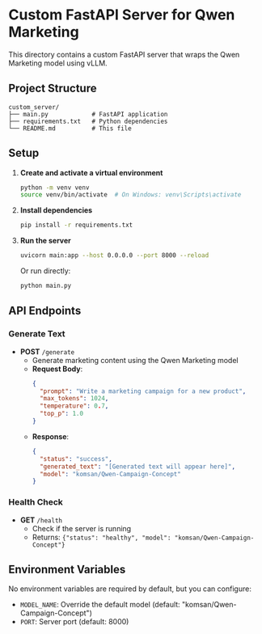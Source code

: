 # Custom FastAPI Server for Qwen Marketing

This directory contains a custom FastAPI server that wraps the Qwen Marketing model using vLLM.

## Project Structure

```
custom_server/
├── main.py            # FastAPI application
├── requirements.txt   # Python dependencies
└── README.md          # This file
```

## Setup

1. **Create and activate a virtual environment**
   ```bash
   python -m venv venv
   source venv/bin/activate  # On Windows: venv\Scripts\activate
   ```

2. **Install dependencies**
   ```bash
   pip install -r requirements.txt
   ```

3. **Run the server**
   ```bash
   uvicorn main:app --host 0.0.0.0 --port 8000 --reload
   ```
   Or run directly:
   ```bash
   python main.py
   ```

## API Endpoints

### Generate Text
- **POST** `/generate`
  - Generate marketing content using the Qwen Marketing model
  - **Request Body**:
    ```json
    {
      "prompt": "Write a marketing campaign for a new product",
      "max_tokens": 1024,
      "temperature": 0.7,
      "top_p": 1.0
    }
    ```
  - **Response**:
    ```json
    {
      "status": "success",
      "generated_text": "[Generated text will appear here]",
      "model": "komsan/Qwen-Campaign-Concept"
    }
    ```

### Health Check
- **GET** `/health`
  - Check if the server is running
  - Returns: `{"status": "healthy", "model": "komsan/Qwen-Campaign-Concept"}`

## Environment Variables

No environment variables are required by default, but you can configure:
- `MODEL_NAME`: Override the default model (default: "komsan/Qwen-Campaign-Concept")
- `PORT`: Server port (default: 8000)

